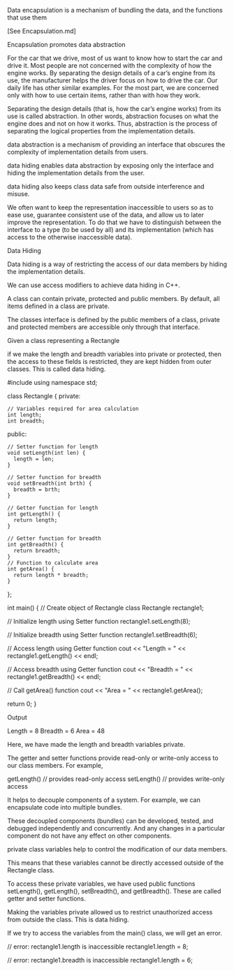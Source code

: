 Data encapsulation is a mechanism of bundling the data, and the functions that use them

[See Encapsulation.md]

Encapsulation promotes data abstraction


For the car that we drive, most of us want to know how to start the car and drive it. Most people are not concerned with the complexity of how the engine works. By separating the design details of a car’s engine from its use, the manufacturer helps the driver focus on how to drive the car. Our daily life has other similar examples. For the most part, we are concerned only with how to use certain items, rather than with how they work.

Separating the design details (that is, how the car’s engine works) from its use is
called abstraction. In other words, abstraction focuses on what the engine does
and not on how it works. Thus, abstraction is the process of separating the logical
properties from the implementation details.



data abstraction is a mechanism of providing an interface that obscures the complexity of implementation details from users.

data hiding enables data abstraction by exposing only the interface and hiding the implementation details from the user.

data hiding also keeps class data safe from outside interference and misuse.

We often want to keep the representation inaccessible to users so as to ease use, guarantee consistent use of the data, and allow us to later improve the representation. To do that we have to distinguish between the interface to a type (to be used by all) and its implementation (which has access to the otherwise inaccessible data).

Data Hiding

Data hiding is a way of restricting the access of our data members by hiding the implementation details.

We can use access modifiers to achieve data hiding in C++.

A class can contain private, protected and public members. By default, all items defined in a class are private.

The classes interface is defined by the public members of a class, private and protected members are accessible only through that interface.

Given a class representing a Rectangle

if we make the length and breadth variables into private or protected, then the access to these fields is restricted, they are kept hidden from outer classes. This is called data hiding.

#include <iostream>
using namespace std;

class Rectangle {
   private:

    // Variables required for area calculation
    int length;
    int breadth;

   public:

    // Setter function for length
    void setLength(int len) {
      length = len;
    }

    // Setter function for breadth
    void setBreadth(int brth) {
      breadth = brth;
    }

    // Getter function for length
    int getLength() {
      return length;
    }

    // Getter function for breadth
    int getBreadth() {
      return breadth;
    }
    // Function to calculate area
    int getArea() {
      return length * breadth;
    }
};

int main() {
  // Create object of Rectangle class
  Rectangle rectangle1;

  // Initialize length using Setter function
  rectangle1.setLength(8);

  // Initialize breadth using Setter function
  rectangle1.setBreadth(6);

  // Access length using Getter function
  cout << "Length = " << rectangle1.getLength() << endl;

  // Access breadth using Getter function
  cout << "Breadth = " << rectangle1.getBreadth() << endl;

  // Call getArea() function
  cout << "Area = " << rectangle1.getArea();

  return 0;
}

Output

Length = 8
Breadth = 6
Area = 48

Here, we have made the length and breadth variables private.

The getter and setter functions provide read-only or write-only access to our class members. For example,

getLength()  // provides read-only access
setLength()  // provides write-only access

It helps to decouple components of a system. For example, we can encapsulate code into multiple bundles.

These decoupled components (bundles) can be developed, tested, and debugged independently and concurrently. And any changes in a particular component do not have any effect on other components.

private class variables help to control the modification of our data members.

This means that these variables cannot be directly accessed outside of the Rectangle class.

To access these private variables, we have used public functions setLength(), getLength(), setBreadth(), and getBreadth(). These are called getter and setter functions.

Making the variables private allowed us to restrict unauthorized access from outside the class. This is data hiding.

If we try to access the variables from the main() class, we will get an error.

// error: rectangle1.length is inaccessible
rectangle1.length = 8;

// error: rectangle1.breadth is inaccessible
rectangle1.length = 6;
